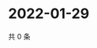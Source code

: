 # 2022-01-29

共 0 条

<!-- BEGIN WEIBO -->
<!-- 最后更新时间 Sat Jan 29 2022 02:13:00 GMT+0800 (China Standard Time) -->

<!-- END WEIBO -->
